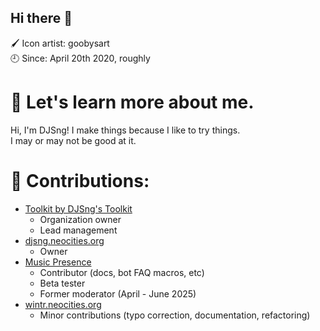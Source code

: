 ## Hi there 👋
🖌 Icon artist: goobysart  
🕘 Since: April 20th 2020, roughly  

# 👔 Let's learn more about me.
Hi, I'm DJSng! I make things because I like to try things.  
I may or may not be good at it.

# 🔧 Contributions:
* [Toolkit by DJSng's Toolkit](https://github.com/DJSng-s-Toolkit/toolkit)
  * Organization owner
  * Lead management
* [djsng.neocities.org](https://djsng.neocities.org)
  * Owner
* [Music Presence](https://github.com/ungive/discord-music-presence)
  * Contributor (docs, bot FAQ macros, etc)
  * Beta tester
  * Former moderator (April - June 2025)
* [wintr.neocities.org](https://wintr.neocities.org)
  * Minor contributions (typo correction, documentation, refactoring)
